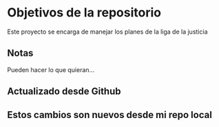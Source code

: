 # Objetivos de la repositorio

Este proyecto se encarga de manejar los planes de la liga de la justicia


## Notas
Pueden hacer lo que quieran...


## Actualizado desde Github

## Estos cambios son nuevos desde mi repo local
